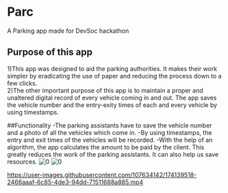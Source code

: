 # Parc
A Parking app made for DevSoc hackathon

## Purpose of this app  
1)This app was designed to aid the parking authorities. It makes their work simpler by eradicating the use of paper and reducing the process down to a few clicks.  
2)The other important purpose of this app is to maintain a proper and unaltered digital record of every vehicle coming in and out. The app saves the vehicle number and the entry-exity times of each and every vehicle by using timestamps.

##Functionality 
-The parking assistants have to save the vehicle number and a photo of all the vehicles which come in.
-By using timestamps, the entry and exit times of the vehicles will be recorded.
-With the help of an algorithm, the app calculates the amount to be paid by the client. This greatly reduces the work of the parking assistants. It can also help us save resources.
![0](https://user-images.githubusercontent.com/107634142/174139458-0cc491bf-753a-4341-af22-9be47e75dd98.png)
![0](https://user-images.githubusercontent.com/107634142/174139480-43464ec9-d015-4c7a-b56b-5a8d892e5994.png)


https://user-images.githubusercontent.com/107634142/174139518-2466aaaf-6c85-4de3-94dd-71511688a885.mp4

